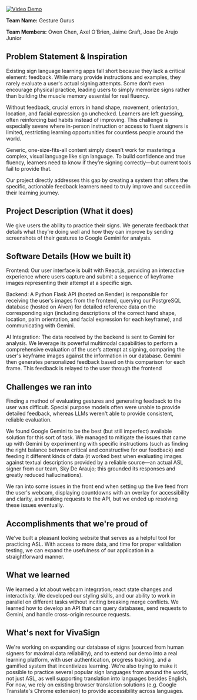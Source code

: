 [![Video Demo](https://img.youtube.com/vi/pD90VZ25B0M/0.jpg)](https://www.youtube.com/watch?v=pD90VZ25B0M)

**Team Name:** Gesture Gurus

**Team Members:** Owen Chen, Axel O’Brien, Jaime Graft, Joao De Arujo Junior

## Problem Statement & Inspiration
Existing sign language learning apps fall short because they lack a critical element: feedback. While many provide instructions and examples, they rarely evaluate a user's actual signing attempts. Some don’t even encourage physical practice, leading users to simply memorize signs rather than building the muscle memory essential for real fluency.

Without feedback, crucial errors in hand shape, movement, orientation, location, and facial expression go unchecked. Learners are left guessing, often reinforcing bad habits instead of improving. This challenge is especially severe where in-person instruction or access to fluent signers is limited, restricting learning opportunities for countless people around the world.

Generic, one-size-fits-all content simply doesn’t work for mastering a complex, visual language like sign language. To build confidence and true fluency, learners need to know if they’re signing correctly—but current tools fail to provide that.

Our project directly addresses this gap by creating a system that offers the specific, actionable feedback learners need to truly improve and succeed in their learning journey.

## Project Description (What it does)
We give users the ability to practice their signs. We generate feedback that details what they’re doing well and how they can improve by sending screenshots of their gestures to Google Gemini for analysis.

## Software Details (How we built it)
Frontend: Our user interface is built with React.js, providing an interactive experience where users capture and submit a sequence of keyframe images representing their attempt at a specific sign.

Backend: A Python Flask API (hosted on Render) is responsible for receiving the user’s images from the frontend, querying our PostgreSQL database (hosted on Aiven) for detailed reference data on the corresponding sign (including descriptions of the correct hand shape, location, palm orientation, and facial expression for each keyframe), and communicating with Gemini.

AI Integration: The data received by the backend is sent to Gemini for analysis. We leverage its powerful multimodal capabilities to perform a comprehensive evaluation of the user’s attempt at signing, comparing the user's keyframe images against the information in our database. Gemini then generates personalized feedback based on this comparison for each frame. This feedback is relayed to the user through the frontend

## Challenges we ran into
Finding a method of evaluating gestures and generating feedback to the user was difficult. Special purpose models often were unable to provide detailed feedback, whereas LLMs weren't able to provide consistent, reliable evaluation.

We found Google Gemini to be the best (but still imperfect) available solution for this sort of task. We managed to mitigate the issues that came up with Gemini by experimenting with specific instructions (such as finding the right balance between critical and constructive for our feedback) and feeding it different kinds of data (it worked best when evaluating images against textual descriptions provided by a reliable source—an actual ASL signer from our team, Sky De Araujo; this grounded its responses and greatly reduced hallucinations).

We ran into some issues in the front end when setting up the live feed from the user's webcam, displaying countdowns with an overlay for accessibility and clarity, and making requests to the API, but we ended up resolving these issues eventually.

## Accomplishments that we're proud of
We’ve built a pleasant looking website that serves as a helpful tool for practicing ASL. With access to more data, and time for proper validation testing, we can expand the usefulness of our application in a straightforward manner.

## What we learned
We learned a lot about webcam integration, react state changes and interactivity. We developed our styling skills, and our ability to work in parallel on different tasks without inciting breaking merge conflicts. We learned how to develop an API that can query databases, send requests to Gemini, and handle cross-origin resource requests.

## What's next for VivaSign
We're working on expanding our database of signs (sourced from human signers for maximal data reliability), and to extend our demo into a real learning platform, with user authentication, progress tracking, and a gamified system that incentivizes learning. We’re also trying to make it possible to practice several popular sign languages from around the world, not just ASL, as well supporting translation into languages besides English. For now, we rely on existing browser translation solutions (e.g. Google Translate's Chrome extension) to provide accessibility across languages.
